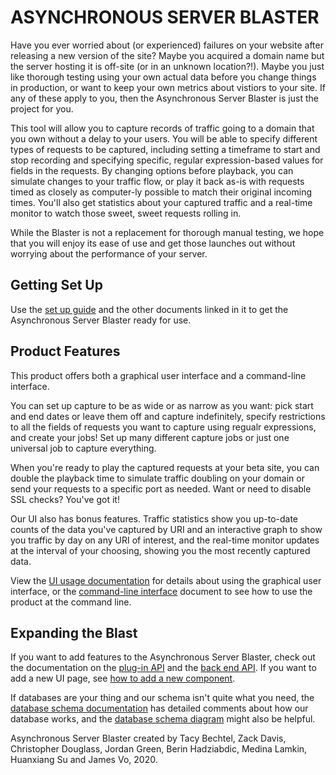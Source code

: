 # ASYNCHRONOUS SERVER BLASTER

Have you ever worried about (or experienced) failures on your website after releasing a new version of the site? Maybe you acquired a domain name but the server hosting it is off-site (or in an unknown location?!). Maybe you just like thorough testing using your own actual data before you change things in production, or want to keep your own metrics about vistiors to your site. If any of these apply to you, then the Asynchronous Server Blaster is just the project for you.

This tool will allow you to capture records of traffic going to a domain that you own without a delay to your users. You will be able to specify different types of requests to be captured, including setting a timeframe to start and stop recording and specifying specific, regular expression-based values for fields in the requests. By changing options before playback, you can simulate changes to your traffic flow, or play it back as-is with requests timed as closely as computer-ly possible to match their original incoming times. You'll also get statistics about your captured traffic and a real-time monitor to watch those sweet, sweet requests rolling in.

While the Blaster is not a replacement for thorough manual testing, we hope that you will enjoy its ease of use and get those launches out without worrying about the performance of your server.

## Getting Set Up

Use the [set up guide](https://github.com/tacemonster/traffic-playback/tree/master/Dcoumentation/setup.md) and the other documents linked in it to get the Asynchronous Server Blaster ready for use.

## Product Features

This product offers both a graphical user interface and a command-line interface.

You can set up capture to be as wide or as narrow as you want: pick start and end dates or leave them off and capture indefinitely, specify restrictions to all the fields of requests you want to capture using regualr expressions, and create your jobs! Set up many different capture jobs or just one universal job to capture everything.

When you're ready to play the captured requests at your beta site, you can double the playback time to simulate traffic doubling on your domain or send your requests to a specific port as needed. Want or need to disable SSL checks? You've got it!

Our UI also has bonus features. Traffic statistics show you up-to-date counts of the data you've captured by URI and an interactive graph to show you traffic by day on any URI of interest, and the real-time monitor updates at the interval of your choosing, showing you the most recently captured data.

View the [UI usage documentation](https://github.com/tacemonster/traffic-playback/tree/master/Dcoumentation/UISetup.md) for details about using the graphical user interface, or the [command-line interface](https://github.com/tacemonster/traffic-playback/tree/master/Dcoumentation/command-line.md) document to see how to use the product at the command line.

## Expanding the Blast

If you want to add features to the Asynchronous Server Blaster, check out the documentation on the [plug-in API](https://github.com/tacemonster/traffic-playback/tree/master/Dcoumentation/plugin-api.md) and the [back end API](https://github.com/tacemonster/traffic-playback/tree/master/Dcoumentation/API.md). If you want to add a new UI page, see [how to add a new component](https://github.com/tacemonster/traffic-playback/tree/master/Dcoumentation/AddNewComponent.md). 

If databases are your thing and our schema isn't quite what you need, the [database schema documentation](https://github.com/tacemonster/traffic-playback/tree/master/Dcoumentation/SQL.md) has detailed comments about how our database works, and the [database schema diagram](https://github.com/tacemonster/traffic-playback/tree/master/sql/TrafficDB-v3.md) might also be helpful.




Asynchronous Server Blaster created by Tacy Bechtel, Zack Davis, Christopher Douglass, Jordan Green, Berin Hadziabdic, Medina Lamkin, Huanxiang Su and James Vo, 2020.